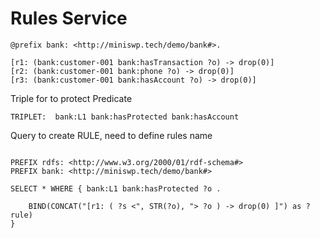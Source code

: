 # Rules Service

```
@prefix bank: <http://miniswp.tech/demo/bank#>.

[r1: (bank:customer-001 bank:hasTransaction ?o) -> drop(0)]
[r2: (bank:customer-001 bank:phone ?o) -> drop(0)]
[r3: (bank:customer-001 bank:hasAccount ?o) -> drop(0)]

```

Triple for to protect Predicate
```
TRIPLET:  bank:L1 bank:hasProtected bank:hasAccount
```

Query to create RULE, need to define rules name
```

PREFIX rdfs: <http://www.w3.org/2000/01/rdf-schema#>
PREFIX bank: <http://miniswp.tech/demo/bank#>

SELECT * WHERE { bank:L1 bank:hasProtected ?o .

    BIND(CONCAT("[r1: ( ?s <", STR(?o), "> ?o ) -> drop(0) ]") as ?rule)
}

```